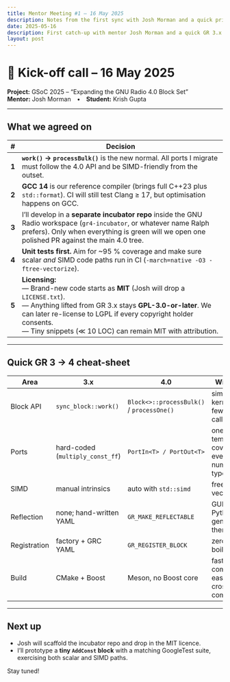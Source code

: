 ```yaml
---
title: Mentor Meeting #1 – 16 May 2025
description: Notes from the first sync with Josh Morman and a quick primer on GNU Radio 3.x → 4.0 changes
date: 2025-05-16
description: First catch-up with mentor Josh Morman and a quick GR 3.x → 4.0 primer
layout: post
---
```


# 🎯 Kick-off call – 16 May 2025  
**Project:** GSoC 2025 – “Expanding the GNU Radio 4.0 Block Set”  
**Mentor:** Josh Morman • **Student:** Krish Gupta  

---

## What we agreed on

| # | Decision |
|---|----------|
| **1** | **`work()` → `processBulk()`** is the new normal. All ports I migrate must follow the 4.0 API and be SIMD-friendly from the outset. |
| **2** | **GCC 14** is our reference compiler (brings full C++23 plus `std::format`). CI will still test Clang ≥ 17, but optimisation happens on GCC. |
| **3** | I’ll develop in a **separate incubator repo** inside the GNU Radio workspace (`gr4-incubator`, or whatever name Ralph prefers). Only when everything is green will we open one polished PR against the main 4.0 tree. |
| **4** | **Unit tests first.** Aim for ~95 % coverage and make sure scalar *and* SIMD code paths run in CI (`-march=native -O3 -ftree-vectorize`). |
| **5** | **Licensing:**<br>— Brand-new code starts as **MIT** (Josh will drop a `LICENSE.txt`).<br>— Anything lifted from GR 3.x stays **GPL-3.0-or-later**. We can later re-license to LGPL if every copyright holder consents.<br>— Tiny snippets (≪ 10 LOC) can remain MIT with attribution. |

---

## Quick GR 3 → 4 cheat-sheet

| Area | 3.x | 4.0 | Win for us |
|------|-----|-----|-----------|
| Block API | `sync_block::work()` | `Block<>::processBulk()` / `processOne()` | simpler kernels, fewer virtual calls |
| Ports | hard-coded (`multiply_const_ff`) | `PortIn<T> / PortOut<T>` | one template covers every numeric type |
| SIMD | manual intrinsics | auto with `std::simd` | free vectorisation |
| Reflection | none; hand-written YAML | `GR_MAKE_REFLECTABLE` | GUI & Python glue generate themselves |
| Registration | factory + GRC YAML | `GR_REGISTER_BLOCK` | zero boilerplate |
| Build | CMake + Boost | Meson, no Boost core | faster compile, easier cross-compile |

---

## Next up

* Josh will scaffold the incubator repo and drop in the MIT licence.
* I’ll prototype a **tiny `AddConst` block** with a matching GoogleTest suite, exercising both scalar and SIMD paths.

Stay tuned!
